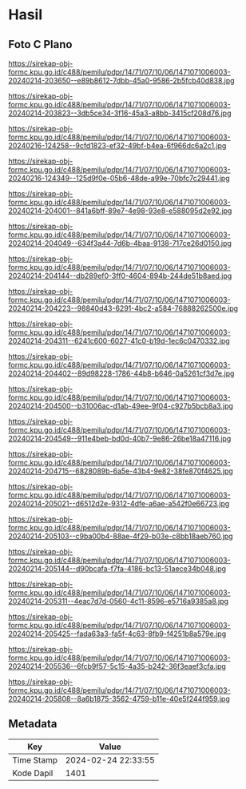# Hasil

## Foto C Plano

https://sirekap-obj-formc.kpu.go.id/c488/pemilu/pdpr/14/71/07/10/06/1471071006003-20240214-203650--e89b8612-7dbb-45a0-9586-2b5fcb40d838.jpg

https://sirekap-obj-formc.kpu.go.id/c488/pemilu/pdpr/14/71/07/10/06/1471071006003-20240214-203823--3db5ce34-3f16-45a3-a8bb-3415cf208d76.jpg

https://sirekap-obj-formc.kpu.go.id/c488/pemilu/pdpr/14/71/07/10/06/1471071006003-20240216-124258--9cfd1823-ef32-49bf-b4ea-6f966dc6a2c1.jpg

https://sirekap-obj-formc.kpu.go.id/c488/pemilu/pdpr/14/71/07/10/06/1471071006003-20240216-124349--125d9f0e-05b6-48de-a99e-70bfc7c29441.jpg

https://sirekap-obj-formc.kpu.go.id/c488/pemilu/pdpr/14/71/07/10/06/1471071006003-20240214-204001--841a6bff-89e7-4e98-93e8-e588095d2e92.jpg

https://sirekap-obj-formc.kpu.go.id/c488/pemilu/pdpr/14/71/07/10/06/1471071006003-20240214-204049--634f3a44-7d6b-4baa-9138-717ce26d0150.jpg

https://sirekap-obj-formc.kpu.go.id/c488/pemilu/pdpr/14/71/07/10/06/1471071006003-20240214-204144--db289ef0-3ff0-4604-894b-244de51b8aed.jpg

https://sirekap-obj-formc.kpu.go.id/c488/pemilu/pdpr/14/71/07/10/06/1471071006003-20240214-204223--98840d43-6291-4bc2-a584-76888262500e.jpg

https://sirekap-obj-formc.kpu.go.id/c488/pemilu/pdpr/14/71/07/10/06/1471071006003-20240214-204311--6241c600-6027-41c0-b19d-1ec6c0470332.jpg

https://sirekap-obj-formc.kpu.go.id/c488/pemilu/pdpr/14/71/07/10/06/1471071006003-20240214-204402--89d98228-1786-44b8-b646-0a5261cf3d7e.jpg

https://sirekap-obj-formc.kpu.go.id/c488/pemilu/pdpr/14/71/07/10/06/1471071006003-20240214-204500--b31006ac-d1ab-49ee-9f04-c927b5bcb8a3.jpg

https://sirekap-obj-formc.kpu.go.id/c488/pemilu/pdpr/14/71/07/10/06/1471071006003-20240214-204549--911e4beb-bd0d-40b7-9e86-26be18a47116.jpg

https://sirekap-obj-formc.kpu.go.id/c488/pemilu/pdpr/14/71/07/10/06/1471071006003-20240214-204715--6828089b-6a5e-43b4-9e82-38fe870f4625.jpg

https://sirekap-obj-formc.kpu.go.id/c488/pemilu/pdpr/14/71/07/10/06/1471071006003-20240214-205021--d6512d2e-9312-4dfe-a6ae-a542f0e66723.jpg

https://sirekap-obj-formc.kpu.go.id/c488/pemilu/pdpr/14/71/07/10/06/1471071006003-20240214-205103--c9ba00b4-88ae-4f29-b03e-c8bb18aeb760.jpg

https://sirekap-obj-formc.kpu.go.id/c488/pemilu/pdpr/14/71/07/10/06/1471071006003-20240214-205144--d90bcafa-f7fa-4186-bc13-51aece34b048.jpg

https://sirekap-obj-formc.kpu.go.id/c488/pemilu/pdpr/14/71/07/10/06/1471071006003-20240214-205311--4eac7d7d-0560-4c11-8596-e5716a9385a8.jpg

https://sirekap-obj-formc.kpu.go.id/c488/pemilu/pdpr/14/71/07/10/06/1471071006003-20240214-205425--fada63a3-fa5f-4c63-8fb9-f4251b8a579e.jpg

https://sirekap-obj-formc.kpu.go.id/c488/pemilu/pdpr/14/71/07/10/06/1471071006003-20240214-205536--6fcb9f57-5c15-4a35-b242-36f3eaef3cfa.jpg

https://sirekap-obj-formc.kpu.go.id/c488/pemilu/pdpr/14/71/07/10/06/1471071006003-20240214-205808--8a6b1875-3562-4759-b11e-40e5f244f959.jpg


## Metadata

| Key        | Value               |
| ---------- | ------------------- |
| Time Stamp | 2024-02-24 22:33:55 |
| Kode Dapil | 1401                |



